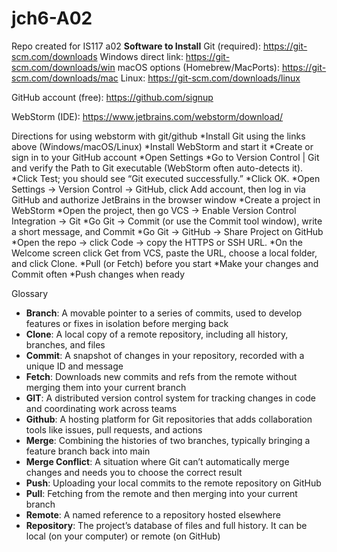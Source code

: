 # jch6-A02
Repo created for IS117 a02
**Software to Install**
Git (required): https://git-scm.com/downloads
Windows direct link: https://git-scm.com/downloads/win
macOS options (Homebrew/MacPorts): https://git-scm.com/downloads/mac
Linux: https://git-scm.com/downloads/linux

GitHub account (free): https://github.com/signup

WebStorm (IDE): https://www.jetbrains.com/webstorm/download/

Directions for using webstorm with git/github
*Install Git using the links above (Windows/macOS/Linux)
*Install WebStorm and start it
*Create or sign in to your GitHub account
*Open Settings
*Go to Version Control | Git and verify the Path to Git executable (WebStorm often auto-detects it). 
*Click Test; you should see “Git executed successfully.”
*Click OK.
*Open Settings -> Version Control -> GitHub, click Add account, then log in via GitHub and authorize JetBrains in the browser window
*Create a project in WebStorm
*Open the project, then go VCS -> Enable Version Control Integration -> Git
*Go Git -> Commit (or use the Commit tool window), write a short message, and Commit
*Go Git -> GitHub -> Share Project on GitHub
*Open the repo -> click Code -> copy the HTTPS or SSH URL. 
*On the Welcome screen click Get from VCS, paste the URL, choose a local folder, and click Clone.
*Pull (or Fetch) before you start
*Make your changes and Commit often
*Push changes when ready

Glossary
* **Branch**: A movable pointer to a series of commits, used to develop features or fixes in isolation before merging back
* **Clone**: A local copy of a remote repository, including all history, branches, and files
* **Commit**: A snapshot of changes in your repository, recorded with a unique ID and message
* **Fetch**: Downloads new commits and refs from the remote without merging them into your current branch
* **GIT**: A distributed version control system for tracking changes in code and coordinating work across teams
* **Github**: A hosting platform for Git repositories that adds collaboration tools like issues, pull requests, and actions
* **Merge**: Combining the histories of two branches, typically bringing a feature branch back into main
* **Merge Conflict**: A situation where Git can’t automatically merge changes and needs you to choose the correct result
* **Push**: Uploading your local commits to the remote repository on GitHub
* **Pull**: Fetching from the remote and then merging into your current branch
* **Remote**: A named reference to a repository hosted elsewhere
* **Repository**: The project’s database of files and full history. It can be local (on your computer) or remote (on GitHub)

